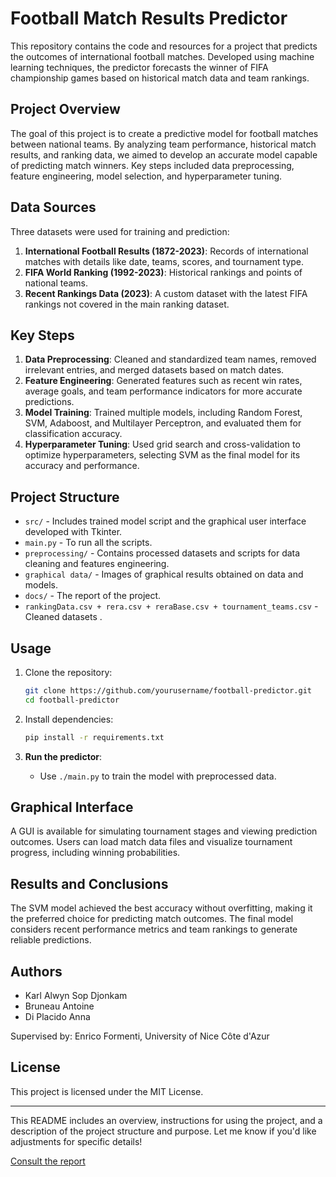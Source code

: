 # Football Match Results Predictor

This repository contains the code and resources for a project that predicts the outcomes of international football matches. Developed using machine learning techniques, the predictor forecasts the winner of FIFA championship games based on historical match data and team rankings.

## Project Overview

The goal of this project is to create a predictive model for football matches between national teams. By analyzing team performance, historical match results, and ranking data, we aimed to develop an accurate model capable of predicting match winners. Key steps included data preprocessing, feature engineering, model selection, and hyperparameter tuning.

## Data Sources

Three datasets were used for training and prediction:
1. **International Football Results (1872-2023)**: Records of international matches with details like date, teams, scores, and tournament type.
2. **FIFA World Ranking (1992-2023)**: Historical rankings and points of national teams.
3. **Recent Rankings Data (2023)**: A custom dataset with the latest FIFA rankings not covered in the main ranking dataset.

## Key Steps

1. **Data Preprocessing**: Cleaned and standardized team names, removed irrelevant entries, and merged datasets based on match dates.
2. **Feature Engineering**: Generated features such as recent win rates, average goals, and team performance indicators for more accurate predictions.
3. **Model Training**: Trained multiple models, including Random Forest, SVM, Adaboost, and Multilayer Perceptron, and evaluated them for classification accuracy.
4. **Hyperparameter Tuning**: Used grid search and cross-validation to optimize hyperparameters, selecting SVM as the final model for its accuracy and performance.

## Project Structure

- `src/` - Includes trained model script and the graphical user interface developed with Tkinter.
- `main.py` - To run all the scripts.
- `preprocessing/` - Contains processed datasets and scripts for data cleaning and features engineering.
- `graphical data/` - Images of graphical results obtained on data and models.
- `docs/` - The report of the project.
- `rankingData.csv + rera.csv + reraBase.csv + tournament_teams.csv` - Cleaned datasets .

## Usage

1. Clone the repository:
   ```bash
   git clone https://github.com/yourusername/football-predictor.git
   cd football-predictor
   ```

2. Install dependencies:
   ```bash
   pip install -r requirements.txt
   ```

3. **Run the predictor**:
   - Use `./main.py` to train the model with preprocessed data.

## Graphical Interface

A GUI is available for simulating tournament stages and viewing prediction outcomes. Users can load match data files and visualize tournament progress, including winning probabilities.

## Results and Conclusions

The SVM model achieved the best accuracy without overfitting, making it the preferred choice for predicting match outcomes. The final model considers recent performance metrics and team rankings to generate reliable predictions.

## Authors

- Karl Alwyn Sop Djonkam
- Bruneau Antoine
- Di Placido Anna

Supervised by: Enrico Formenti, University of Nice Côte d'Azur

## License

This project is licensed under the MIT License.

--- 

This README includes an overview, instructions for using the project, and a description of the project structure and purpose. Let me know if you'd like adjustments for specific details!

[Consult the report](docs/Football_Predictor_Report.pdf)
